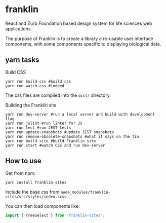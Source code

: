 # franklin

React and Zurb Foundation based design system for life sciences web applications.

The purpose of Franklin is to create a library a re-usable user interface components, with some components specific to displaying biological data.

## yarn tasks

Build CSS

```shell
yarn run build-css #build css
yarn run watch-css #indeed
```

The css files are compiled into the `dist/` directory.

Building the Franklin site

```shell
yarn run dev-server #run a local server and build with development flag
yarn run jslint #run linter for JS
yarn run test #run JEST tests
yarn run update-snapshots #update JEST snapshots
yarn run remove-obsolete-snapshots #what it says on the tin
yarn run build-site #build Franklin site
yarn run start #watch CSS and run dev-server
```

## How to use

Get from npm:

```shell
yarn install franklin-sites
```

Include the base css from `node_modules/franklin-sites/src/styles/index.scss`

You can then load components like:

```javascript
import { TreeSelect } from "franklin-sites";
```
